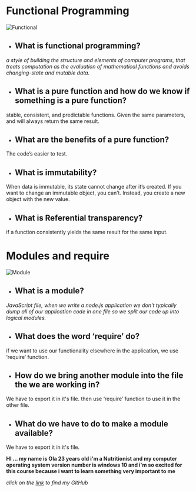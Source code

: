 # Functional Programming

![Functional](https://www.hexacta.com/wp-content/uploads/2015/11/Functional-programming.jpg )

- ## What is functional programming?

*a style of building the structure and elements of computer programs, that treats computation as the evaluation of mathematical functions and avoids changing-state and mutable data.*

- ## What is a pure function and how do we know if something is a pure function?

stable, consistent, and predictable functions. Given the same parameters, and will always return the same result.

- ## What are the benefits of a pure function?

The code’s easier to test.

- ## What is immutability?

When data is immutable, its state cannot change after it’s created. If you want to change an immutable object, you can’t. Instead, you create a new object with the new value.

- ## What is Referential transparency?

if a function consistently yields the same result for the same input.



# Modules and require

![Module](https://miro.medium.com/max/1400/0*ljnWAuUhEYej-FQ2.jpeg)

- ## What is a module?

*JavaScript file, when we write a node.js application we don't typically dump all of our application code in one file so we split our code up into logical modules.*

- ## What does the word ‘require’ do?

if we want to use our functionality elsewhere in the application, we use ‘require’ function.

- ## How do we bring another module into the file the we are working in?

We have to export it in it's file. then use ‘require’ function to use it in the other file.

- ## What do we have to do to make a module available?

We have to export it in it's file.



**HI ... my name is Ola 23 years old i'm a Nutritionist and my computer operating system version number is windows 10 and i'm so excited for this course because i want to learn something very important to me**

*click on the [link](https://github.com/olaaltaslaq) to find my GitHub*

